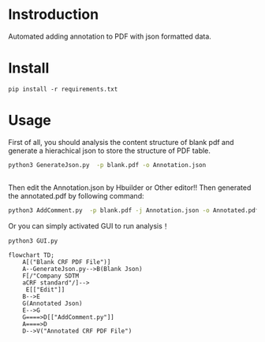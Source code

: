# Instroduction

Automated adding annotation to PDF with json formatted data.

# Install

```pip install -r requirements.txt```
# Usage
First of all, you should analysis the content structure of blank pdf and generate a  hierachical json to store the structure of PDF table.

```bash
python3 GenerateJson.py  -p blank.pdf -o Annotation.json
   

```
Then edit the Annotation.json by Hbuilder or Other editor!!
Then generated the annotated.pdf by following command:
```bash
python3 AddComment.py  -p blank.pdf -j Annotation.json -o Annotated.pdf

```
Or you can simply activated GUI to run analysis！
```bash
python3 GUI.py
```

```mermaid
flowchart TD;
    A[("Blank CRF PDF File")]
    A--GenerateJson.py-->B(Blank Json)
    F[/"Company SDTM 
    aCRF standard"/]-->
  	 E[["Edit"]]
    B-->E
    G(Annotated Json)
    E-->G
    G====>D[["AddComment.py"]]
    A====>D
    D-->V("Annotated CRF PDF File")

```


